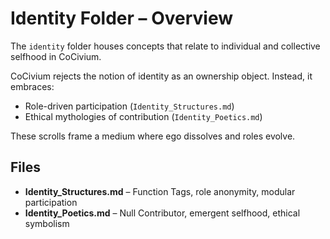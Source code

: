 # Identity Folder – Overview

The `identity` folder houses concepts that relate to individual and collective selfhood in CoCivium.

CoCivium rejects the notion of identity as an ownership object. Instead, it embraces:
- Role-driven participation (`Identity_Structures.md`)
- Ethical mythologies of contribution (`Identity_Poetics.md`)

These scrolls frame a medium where ego dissolves and roles evolve.

## Files

- **Identity_Structures.md** – Function Tags, role anonymity, modular participation
- **Identity_Poetics.md** – Null Contributor, emergent selfhood, ethical symbolism

